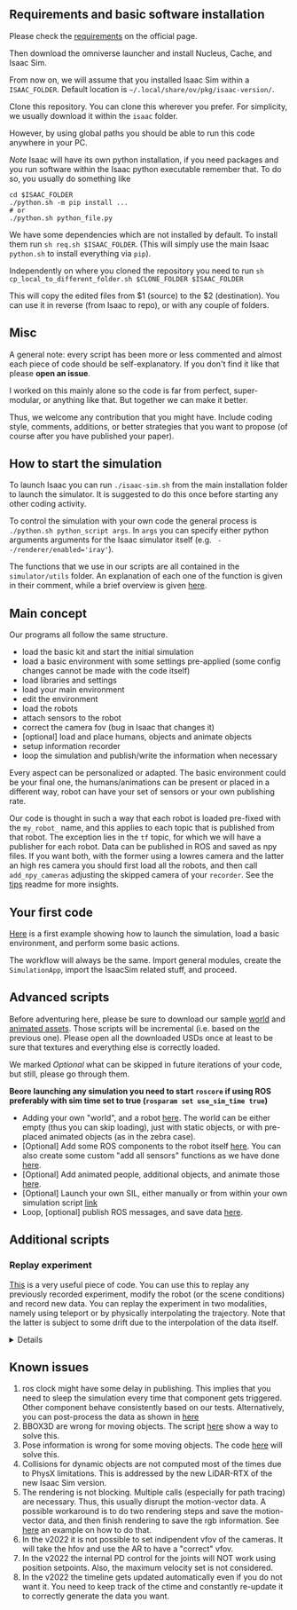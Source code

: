 ## Requirements and basic software installation

Please check the [requirements](https://docs.omniverse.nvidia.com/app_isaacsim/app_isaacsim/requirements.html) on the official page.

Then download the omniverse launcher and install Nucleus, Cache, and Isaac Sim.

From now on, we will assume that you installed Isaac Sim within a `ISAAC_FOLDER`. Default location is `~/.local/share/ov/pkg/isaac-version/`.

Clone this repository. You can clone this wherever you prefer. For simplicity, we usually download it within the `isaac` folder.

However, by using global paths you should be able to run this code anywhere in your PC.

_Note_ Isaac will have its own python installation, if you need packages and you run software within the Isaac python executable remember that. To do so, you usually do something like

```
cd $ISAAC_FOLDER
./python.sh -m pip install ...
# or
./python.sh python_file.py
```

We have some dependencies which are not installed by default. To install them run `sh req.sh $ISAAC_FOLDER`. (This will simply use the main Isaac `python.sh` to install everything via `pip`).

Independently on where you cloned the repository you need to run
`sh cp_local_to_different_folder.sh $CLONE_FOLDER $ISAAC_FOLDER`

This will copy the edited files from $1 (source) to the $2 (destination). You can use it in reverse (from Isaac to repo), or with any couple of folders.


## Misc

A general note: every script has been more or less commented and almost each piece of code should be self-explanatory. If you don't find it like that please **open an issue**.

I worked on this mainly alone so the code is far from perfect, super-modular, or anything like that. But together we can make it better. 

Thus, we welcome any contribution that you might have. Include coding style, comments, additions, or better strategies that you want to propose (of course after you have published your paper).


## How to start the simulation

To launch Isaac you can run `./isaac-sim.sh` from the main installation folder to launch the simulator. It is suggested to do this once before starting any other coding activity.

To control the simulation with your own code the general process is `./python.sh python_script args`. In `args` you can specify either python arguments arguments for the Isaac simulator itself (e.g. ` --/renderer/enabled='iray'`).

The functions that we use in our scripts are all contained in the `simulator/utils` folder. An explanation of each one of the function is given in their comment, while a brief overview is given [here](https://github.com/eliabntt/GRADE-RR/blob/main/simulator/utils/UTILS.md).

## Main concept

Our programs all follow the same structure.
- load the basic kit and start the initial simulation
- load a basic environment with some settings pre-applied (some config changes cannot be made with the code itself)
- load libraries and settings
- load your main environment
- edit the environment
- load the robots
- attach sensors to the robot
- correct the camera fov (bug in Isaac that changes it)
- [optional] load and place humans, objects and animate objects
- setup information recorder
- loop the simulation and publish/write the information when necessary

Every aspect can be personalized or adapted. The basic environment could be your final one, the humans/animations can be present or placed in a different way, robot can have your set of sensors or your own publishing rate.

Our code is thought in such a way that each robot is loaded pre-fixed with the `my_robot_` name, and this applies to each topic that is published from that robot. The exception lies in the `tf` topic, for which we will have a publisher for each robot. Data can be published in ROS and saved as npy files. If you want both, with the former using a lowres camera and the latter an high res camera you should first load all the robots, and then call `add_npy_cameras` adjusting the skipped camera of your `recorder`. See the [tips](https://github.com/eliabntt/GRADE-RR/blob/mainTipsAndTricks.md) readme for more insights.

## Your first code

[Here](https://github.com/eliabntt/GRADE-RR/blob/main/simulator/first_run.py) is a first example showing how to launch the simulation, load a basic environment, and perform some basic actions.

The workflow will always be the same. Import general modules, create the `SimulationApp`, import the IsaacSim related stuff, and proceed.

## Advanced scripts

Before adventuring here, please be sure to download our sample [world]() and [animated assets](). Those scripts will be incremental (i.e. based on the previous one). Please open all the downloaded USDs once at least to be sure that textures and everything else is correctly loaded.

We marked _Optional_ what can be skipped in future iterations of your code, but still, please go through them.

**Beore launching any simulation you need to start `roscore` if using ROS preferably with sim time set to true (`rosparam set use_sim_time true`)**

- Adding your own "world", and a robot [here](). The world can be either empty (thus you can skip loading), just with static objects, or with pre-placed animated objects (as in the zebra case).
- [Optional] Add some ROS components to the robot itself [here](). You can also create some custom "add all sensors" functions as we have done [here](https://github.com/eliabntt/GRADE-RR/blob/7d9cb9a3d75d57628adacb9b9f969909d7663f3d/simulator/utils/robot_utils.py#L557).
- [Optional] Add animated people, additional objects, and animate those [here]().
- [Optional] Launch your own SIL, either manually or from within your own simulation script [link]()
- Loop, [optional] publish ROS messages, and save data [here]().

## Additional scripts

### Replay experiment

[This](https://github.com/eliabntt/GRADE-RR/blob/7d9cb9a3d75d57628adacb9b9f969909d7663f3d/simulator/replay_experiment.py) is a very useful piece of code. You can use this to replay any previously recorded experiment, modify the robot (or the scene conditions) and record new data. You can replay the experiment in two modalities, namely using teleport or by physically interpolating the trajectory. Note that the latter is subject to some drift due to the interpolation of the data itself. 

<details closed>
Please run

```
./python.sh GRADE-RR/simulator/replay_experiment.py --experiment_folder FOLDER
```
to do so.

In our code we show how to create a new stereo camera, save previously unsaved data, save motion-vector, and create a LiDAR sensor.

You need some information to be able to repeat an experiment. Namely, the joint positions. We load those [from the rosbags](https://github.com/eliabntt/GRADE-RR/blob/7d9cb9a3d75d57628adacb9b9f969909d7663f3d/simulator/replay_experiment.py#L177), although you can access them from the GT pose arrays.
</details closed>

## Known issues

1. ros clock might have some delay in publishing. This implies that you need to sleep the simulation every time that component gets triggered. Other component behave consistently based on our tests. Alternatively, you can post-process the data as shown in [here](https://github.com/robot-perception-group/GRADE-eval)
2. BBOX3D are wrong for moving objects. The script [here](https://github.com/eliabntt/GRADE-RR/blob/main/simulator/correct_data.py#L267) show a way to solve this.
3. Pose information is wrong for some moving objects. The code [here](https://github.com/eliabntt/GRADE-RR/blob/main/simulator/correct_data.py#L224) will solve this.
4. Collisions for dynamic objects are not computed most of the times due to PhysX limitations. This is addressed by the new LiDAR-RTX of the new Isaac Sim version.
5. The rendering is not blocking. Multiple calls (especially for path tracing) are necessary. Thus, this usually disrupt the motion-vector data. A possible workaround is to do two rendering steps and save the motion-vector data, and then finish rendering to save the rgb information. See [here](https://github.com/eliabntt/GRADE-RR/blob/main/simulator/replay_experiment.py#L390) an example on how to do that.
6. In the v2022 it is not possible to set indipendent vfov of the cameras. It will take the hfov and use the AR to have a "correct" vfov.
7. In the v2022 the internal PD control for the joints will NOT work using position setpoints. Also, the maximum velocity set is not considered.
8. In the v2022 the timeline gets updated automatically even if you do not want it. You need to keep track of the ctime and constantly re-update it to correctly generate the data you want.